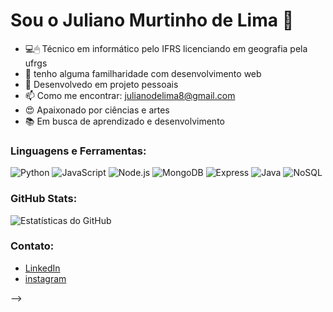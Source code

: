 # Sou o Juliano Murtinho de Lima 👋

- 💻🖱  Técnico em informático pelo IFRS licenciando em geografia pela ufrgs
- 🌱 tenho alguma familharidade com desenvolvimento web 
- 👯 Desenvolvedo em projeto pessoais
- 📫 Como me encontrar: julianodelima8@gmail.com
- 😍 Apaixonado por ciências e artes
- 📚 Em busca de aprendizado e desenvolvimento



### Linguagens e Ferramentas:

![Python](https://img.shields.io/badge/-Python-000?&logo=Python)
![JavaScript](https://img.shields.io/badge/-JavaScript-000?&logo=JavaScript)
![Node.js](https://img.shields.io/badge/-Node.js-000?&logo=node.js)
![MongoDB](https://img.shields.io/badge/-MongoDB-000?&logo=MongoDB)
![Express](https://img.shields.io/badge/-Express-000?&logo=Express)
![Java](https://img.shields.io/badge/-Java-000?&logo=java&logoColor=007396)
![NoSQL](https://img.shields.io/badge/-NoSQL-000?&logo=nosql&logoColor=black)

### GitHub Stats:

![Estatísticas do GitHub](https://github-readme-stats.vercel.app/api?username=julianodelima8&show_icons=true&theme=dracula)

### Contato:

- [LinkedIn](https://www.linkedin.com/in/julianodelima8)
- [instagram](https://www.instagram.com/julianodelima8)


-->

